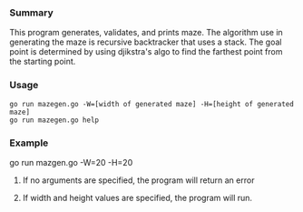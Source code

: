 ### Summary

This program generates, validates, and prints maze. The algorithm use in generating the maze is recursive backtracker that uses a stack. The goal point is determined by using djikstra's algo to find the farthest point from the starting point.

### Usage

    go run mazegen.go -W=[width of generated maze] -H=[height of generated maze]
    go run mazegen.go help 

### Example
   go run mazgen.go -W=20 -H=20

1. If no arguments are specified, the program will return an error

3. If width and height values are specified, the program will run.

